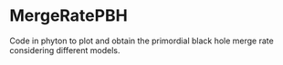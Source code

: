 # MergeRatePBH
Code in phyton to plot and obtain the primordial black hole merge rate  considering different models.
